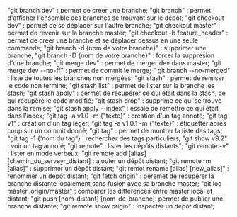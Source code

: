 "git branch dev" : permet de créer une branche;
"git branch" : permet d'afficher l'ensemble des branches se trouvant sur le dépôt;
"git checkout dev" : permet de se déplacer sur l'autre branche;
"git checkout master" : permet de revenir sur la branche master;
"git checkout -b feature_header" : permet de créer une branche et se déplacer dessus en une seule commande;
"git branch -d {nom de votre branche}" : supprimer une branche;
"git branch -D {nom de votre branche}" : forcer la suppresion d'une branche;
"git merge dev" : permet de mérger dev dans master;
"git merge dev --no-ff" : permet de commit le merge;
" git branch --no-merged" : liste de toutes les branches non mergées;
"git stash" : permet de remiser le code non terminé;
"git stash list" : permet de lister sur la branche les stash;
"git stash apply" : permet de récupérer ce qui était dans la stash, ce qui récupère le code modifié;
"git stash drop" : supprime ce qui se trouve dans la remise;
"git stash apply --index" : essaie de remettre ce qui était dans l'index;
"git tag -a v1.0 -m {"texte}" : création d'un tag annoté;
"git tag v1" : création d'un tag léger;
"git tag -a v1.0.1 -m {"texte}" : étiquetter après coup sur un commit donné;
"git tag" : permet de montrer la liste des tags;
"git tag -1 {'nom du tag“} : rechercher des tags particuliers;
"git show v9.2" : voir un tag annoté;
"git remote" : lister les dépôts distants";
"git remote -v" : lister en mode verbeux; 
"git remote add [alias] [chemin_du_serveyr_distant] : ajouter un dépôt distant;
"git remote rm [alias]" : supprimer un dépôt distant;
"git remot rename [alias] [new_alias]" : renommer un dépôt distant;
"git fetch origin" : peremet de récupérer la branche distante localement sans fusion avec sa branche master;
"git log master..origin/master" : comparer les différences entre master local et distant; 
"git push [nom-distant] [nom-de-branche]: permet de publier une branche distante;
"git remote show origin" : inspecter un dépôt distant;